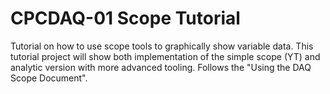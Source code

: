 # CPCDAQ-01 Scope Tutorial
Tutorial on how to use scope tools to graphically show variable data. This tutorial project will show both implementation of the simple scope (YT) and analytic version with more advanced tooling. Follows the "Using the DAQ Scope Document".
